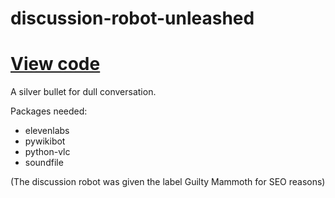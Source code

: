 # discussion-robot-unleashed

<h1 id="project_title"><a href=https://github.com/max-lennon/guilty-mammoth-discussion-robot/>View code</a></h1>

A silver bullet for dull conversation.

Packages needed:
* elevenlabs
* pywikibot
* python-vlc
* soundfile

(The discussion robot was given the label Guilty Mammoth for SEO reasons) 
